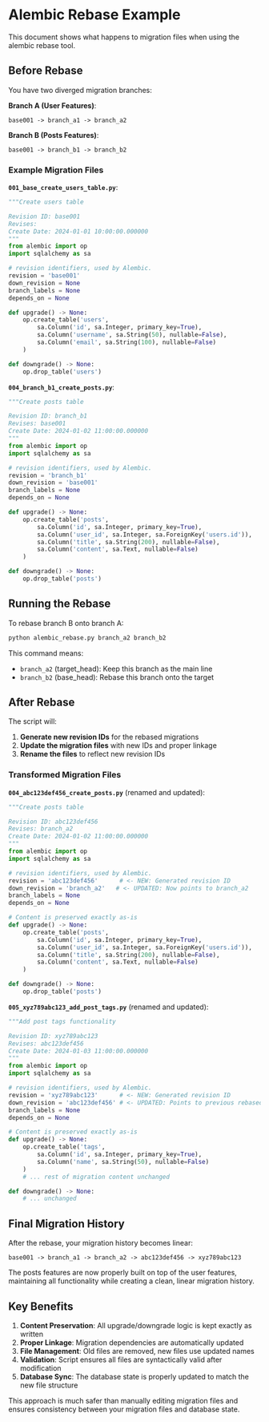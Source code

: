 # Alembic Rebase Example

This document shows what happens to migration files when using the alembic rebase tool.

## Before Rebase

You have two diverged migration branches:

**Branch A (User Features)**:
```
base001 -> branch_a1 -> branch_a2
```

**Branch B (Posts Features)**:
```
base001 -> branch_b1 -> branch_b2
```

### Example Migration Files

**`001_base_create_users_table.py`**:
```python
"""Create users table

Revision ID: base001
Revises: 
Create Date: 2024-01-01 10:00:00.000000
"""
from alembic import op
import sqlalchemy as sa

# revision identifiers, used by Alembic.
revision = 'base001'
down_revision = None
branch_labels = None
depends_on = None

def upgrade() -> None:
    op.create_table('users',
        sa.Column('id', sa.Integer, primary_key=True),
        sa.Column('username', sa.String(50), nullable=False),
        sa.Column('email', sa.String(100), nullable=False)
    )

def downgrade() -> None:
    op.drop_table('users')
```

**`004_branch_b1_create_posts.py`**:
```python
"""Create posts table

Revision ID: branch_b1
Revises: base001
Create Date: 2024-01-02 11:00:00.000000
"""
from alembic import op
import sqlalchemy as sa

# revision identifiers, used by Alembic.
revision = 'branch_b1'
down_revision = 'base001'
branch_labels = None
depends_on = None

def upgrade() -> None:
    op.create_table('posts',
        sa.Column('id', sa.Integer, primary_key=True),
        sa.Column('user_id', sa.Integer, sa.ForeignKey('users.id')),
        sa.Column('title', sa.String(200), nullable=False),
        sa.Column('content', sa.Text, nullable=False)
    )

def downgrade() -> None:
    op.drop_table('posts')
```

## Running the Rebase

To rebase branch B onto branch A:

```bash
python alembic_rebase.py branch_a2 branch_b2
```

This command means:
- `branch_a2` (target_head): Keep this branch as the main line
- `branch_b2` (base_head): Rebase this branch onto the target

## After Rebase

The script will:

1. **Generate new revision IDs** for the rebased migrations
2. **Update the migration files** with new IDs and proper linkage
3. **Rename the files** to reflect new revision IDs

### Transformed Migration Files

**`004_abc123def456_create_posts.py`** (renamed and updated):
```python
"""Create posts table

Revision ID: abc123def456
Revises: branch_a2
Create Date: 2024-01-02 11:00:00.000000
"""
from alembic import op
import sqlalchemy as sa

# revision identifiers, used by Alembic.
revision = 'abc123def456'      # <- NEW: Generated revision ID
down_revision = 'branch_a2'   # <- UPDATED: Now points to branch_a2
branch_labels = None
depends_on = None

# Content is preserved exactly as-is
def upgrade() -> None:
    op.create_table('posts',
        sa.Column('id', sa.Integer, primary_key=True),
        sa.Column('user_id', sa.Integer, sa.ForeignKey('users.id')),
        sa.Column('title', sa.String(200), nullable=False),
        sa.Column('content', sa.Text, nullable=False)
    )

def downgrade() -> None:
    op.drop_table('posts')
```

**`005_xyz789abc123_add_post_tags.py`** (renamed and updated):
```python
"""Add post tags functionality

Revision ID: xyz789abc123
Revises: abc123def456
Create Date: 2024-01-03 11:00:00.000000
"""
from alembic import op
import sqlalchemy as sa

# revision identifiers, used by Alembic.
revision = 'xyz789abc123'      # <- NEW: Generated revision ID  
down_revision = 'abc123def456' # <- UPDATED: Points to previous rebased migration
branch_labels = None
depends_on = None

# Content is preserved exactly as-is
def upgrade() -> None:
    op.create_table('tags',
        sa.Column('id', sa.Integer, primary_key=True),
        sa.Column('name', sa.String(50), nullable=False)
    )
    # ... rest of migration content unchanged

def downgrade() -> None:
    # ... unchanged
```

## Final Migration History

After the rebase, your migration history becomes linear:

```
base001 -> branch_a1 -> branch_a2 -> abc123def456 -> xyz789abc123
```

The posts features are now properly built on top of the user features, maintaining all functionality while creating a clean, linear migration history.

## Key Benefits

1. **Content Preservation**: All upgrade/downgrade logic is kept exactly as written
2. **Proper Linkage**: Migration dependencies are automatically updated
3. **File Management**: Old files are removed, new files use updated names
4. **Validation**: Script ensures all files are syntactically valid after modification
5. **Database Sync**: The database state is properly updated to match the new file structure

This approach is much safer than manually editing migration files and ensures consistency between your migration files and database state.